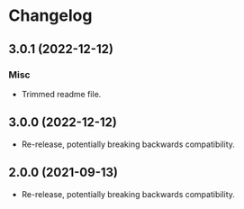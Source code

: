 # Changelog

## 3.0.1 (2022-12-12)

### Misc

- Trimmed readme file.

## 3.0.0 (2022-12-12)

- Re-release, potentially breaking backwards compatibility.

## 2.0.0 (2021-09-13)

- Re-release, potentially breaking backwards compatibility.
